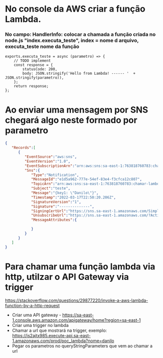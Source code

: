 # No console da AWS criar a função Lambda.
### No campo: HandlerInfo: colocar a chamada a função criada no node.js "index.executa_teste", index = nome d arquivo, executa_teste nome da função
```node
exports.executa_teste = async (parametro) => {
    // TODO implement
    const response = {
        statusCode: 200,
        body: JSON.stringify('Hello from Lambda! ------ '  + JSON.stringify(parametro)),
    };
    return response;
};
```


# Ao enviar uma mensagem por SNS chegará algo neste formado por parametro
```json
{
   "Records":[
      {
         "EventSource":"aws:sns",
         "EventVersion":"1.0",
         "EventSubscriptionArn":"arn:aws:sns:sa-east-1:763818760783:chamar-lambda:a539f45c-102b-4cba-a873-0d5fb1f0540b",
         "Sns":{
            "Type":"Notification",
            "MessageId":"e1d5a962-777e-54ef-83e4-f3cfca12c807",
            "TopicArn":"arn:aws:sns:sa-east-1:763818760783:chamar-lambda",
            "Subject":"teste",
            "Message":"{key1: \"Danilo\"}",
            "Timestamp":"2022-03-17T22:50:20.206Z",
            "SignatureVersion":"1",
            "Signature":"--------------",
            "SigningCertUrl":"https://sns.sa-east-1.amazonaws.com/SimpleNotificationService-7ff5318490ec183fbaddaa2a969abfda.pem",
            "UnsubscribeUrl":"https://sns.sa-east-1.amazonaws.com/?Action=Unsubscribe&SubscriptionArn=arn:aws:sns:sa-east-1:763818760783:chamar-lambda:a539f45c-102b-4cba-a873-0d5fb1f0540b",
            "MessageAttributes":{
               
            }
         }
      }
   ]
}
```

# Para chamar uma função lambda via http, utilzar o API Gateway via trigger
https://stackoverflow.com/questions/29877220/invoke-a-aws-lambda-function-by-a-http-request
- Criar uma API gateway - https://sa-east-1.console.aws.amazon.com/apigateway/home?region=sa-east-1
- Criar uma trigger no lambda
- Chamar a url que mostrará na trigger, exemplo: https://is2ajtx985.execute-api.sa-east-1.amazonaws.com/prod/poc_lambda?nome=danilo
- Pegar os parametros no queryStringParameters que vem ao chamar a url
